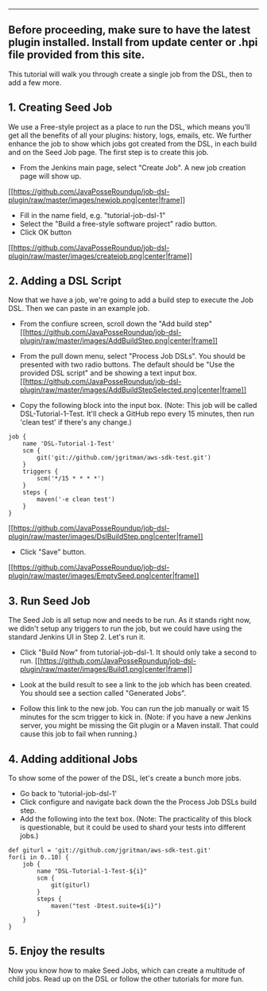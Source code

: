 ----------------------------
Before proceeding, make sure to have the latest plugin installed. Install from update center or .hpi file provided from this site.
----------------------------

This tutorial will walk you through create a single job from the DSL, then to add a few more.

## 1. Creating Seed Job
We use a Free-style project as a place to run the DSL, which means you'll get all the benefits of all your plugins: history, logs, emails, etc. We further enhance the job to show which jobs got created from the DSL, in each build and on the Seed Job page. The first step is to create this job. 

* From the Jenkins main page, select "Create Job". A new job creation page will show up.

[[https://github.com/JavaPosseRoundup/job-dsl-plugin/raw/master/images/newjob.png|center|frame]]

* Fill in the name field, e.g. "tutorial-job-dsl-1"
* Select the "Build a free-style software project" radio button.
* Click OK button

[[https://github.com/JavaPosseRoundup/job-dsl-plugin/raw/master/images/createjob.png|center|frame]]

## 2. Adding a DSL Script

Now that we have a job, we're going to add a build step to execute the Job DSL. Then we can paste in an example job.

* From the confiure screen, scroll down the "Add build step"
[[https://github.com/JavaPosseRoundup/job-dsl-plugin/raw/master/images/AddBuildStep.png|center|frame]]

* From the pull down menu, select "Process Job DSLs". You should be presented with two radio buttons. The default should be "Use the provided DSL script" and be showing a text input box.
[[https://github.com/JavaPosseRoundup/job-dsl-plugin/raw/master/images/AddBuildStepSelected.png|center|frame]]

* Copy the following block into the input box. (Note: This job will be called DSL-Tutorial-1-Test. It'll check a GitHub repo every 15 minutes, then run 'clean test' if there's any change.)
```
job {
    name 'DSL-Tutorial-1-Test'
    scm {
        git('git://github.com/jgritman/aws-sdk-test.git')
    }
    triggers {
        scm('*/15 * * * *')
    }
    steps {
        maven('-e clean test')
    }
}
```
[[https://github.com/JavaPosseRoundup/job-dsl-plugin/raw/master/images/DslBuildStep.png|center|frame]]

* Click "Save" button.

[[https://github.com/JavaPosseRoundup/job-dsl-plugin/raw/master/images/EmptySeed.png|center|frame]]

## 3. Run Seed Job

The Seed Job is all setup now and needs to be run. As it stands right now, we didn't setup any triggers to run the job, but we could have using the standard Jenkins UI in Step 2. Let's run it.

* Click "Build Now" from tutorial-job-dsl-1. It should only take a second to run.
[[https://github.com/JavaPosseRoundup/job-dsl-plugin/raw/master/images/Build1.png|center|frame]]

* Look at the build result to see a link to the job which has been created. You should see a section called "Generated Jobs".
* Follow this link to the new job. You can run the job manually or wait 15 minutes for the scm trigger to kick in. (Note: if you have a new Jenkins server, you might be missing the Git plugin or a Maven install. That could cause this job to fail when running.)

## 4. Adding additional Jobs

To show some of the power of the DSL, let's create a bunch more jobs.

* Go back to 'tutorial-job-dsl-1'
* Click configure and navigate back down the the Process Job DSLs build step.
* Add the following into the text box. (Note: The practicality of this block is questionable, but it could be used to shard your tests into different jobs.)
```
def giturl = 'git://github.com/jgritman/aws-sdk-test.git'
for(i in 0..10) {   
    job {
        name "DSL-Tutorial-1-Test-${i}"
        scm {
            git(giturl)
        }
        steps {
            maven("test -Dtest.suite=${i}")
        }
    }
}
```

## 5. Enjoy the results

Now you know how to make Seed Jobs, which can create a multitude of child jobs. Read up on the DSL or follow the other tutorials for more fun.
